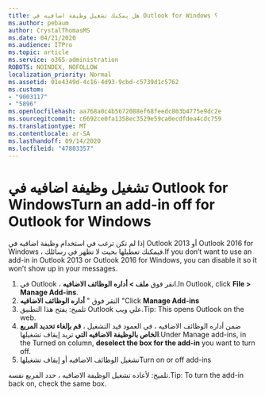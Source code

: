 ```yaml
---
title: هل يمكنك تشغيل وظيفة اضافيه في Outlook for Windows ؟
ms.author: pebaum
author: CrystalThomasMS
ms.date: 04/21/2020
ms.audience: ITPro
ms.topic: article
ms.service: o365-administration
ROBOTS: NOINDEX, NOFOLLOW
localization_priority: Normal
ms.assetid: 01e4349d-4c16-4d93-9cbd-c5739d1c5762
ms.custom:
- "9003117"
- "5896"
ms.openlocfilehash: aa768a0c4b5672088ef68feedc803b4775e9dc2e
ms.sourcegitcommit: c6692ce0fa1358ec3529e59ca0ecdfdea4cdc759
ms.translationtype: MT
ms.contentlocale: ar-SA
ms.lasthandoff: 09/14/2020
ms.locfileid: "47803357"
---
```

# <a name="turn-an-add-in-off-for-outlook-for-windows"></a><span data-ttu-id="1f6e5-102">تشغيل وظيفة اضافيه في Outlook for Windows</span><span class="sxs-lookup"><span data-stu-id="1f6e5-102">Turn an add-in off for Outlook for Windows</span></span>

<span data-ttu-id="1f6e5-103">إذا لم تكن ترغب في استخدام وظيفة اضافيه في Outlook 2013 أو Outlook 2016 for Windows ، فيمكنك تعطيلها بحيث لا تظهر في رسائلك.</span><span class="sxs-lookup"><span data-stu-id="1f6e5-103">If you don’t want to use an add-in in Outlook 2013 or Outlook 2016 for Windows, you can disable it so it won’t show up in your messages.</span></span>  

1. <span data-ttu-id="1f6e5-104">في Outlook ، انقر فوق **ملف > أداره الوظائف الاضافيه**.</span><span class="sxs-lookup"><span data-stu-id="1f6e5-104">In Outlook, click **File > Manage Add-ins**.</span></span>
2. <span data-ttu-id="1f6e5-105">النقر فوق " **أداره الوظائف الاضافيه** "</span><span class="sxs-lookup"><span data-stu-id="1f6e5-105">Click  **Manage Add-ins**</span></span>
3. <span data-ttu-id="1f6e5-106">تلميح: يفتح هذا التطبيق Outlook علي ويب.</span><span class="sxs-lookup"><span data-stu-id="1f6e5-106">Tip: This opens Outlook on the web.</span></span>
4. <span data-ttu-id="1f6e5-107">ضمن أداره الوظائف الاضافيه ، في العمود قيد التشغيل ، **قم بإلغاء تحديد المربع الخاص بالوظيفة الاضافيه التي**  تريد إيقاف تشغيلها.</span><span class="sxs-lookup"><span data-stu-id="1f6e5-107">Under Manage add-ins, in the Turned on column, **deselect the box for the add-in**  you want to turn off.</span></span>
5. <span data-ttu-id="1f6e5-108">تشغيل الوظائف الاضافيه أو إيقاف تشغيلها</span><span class="sxs-lookup"><span data-stu-id="1f6e5-108">Turn on or off add-ins</span></span>

<span data-ttu-id="1f6e5-109">تلميح: لأعاده تشغيل الوظيفة الاضافيه ، حدد المربع نفسه.</span><span class="sxs-lookup"><span data-stu-id="1f6e5-109">Tip: To turn the add-in back on, check the same box.</span></span>
